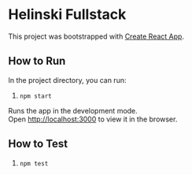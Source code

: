 # Helinski Fullstack

This project was bootstrapped with [Create React App](https://github.com/facebook/create-react-app).

## How to Run
In the project directory, you can run:
1. `npm start`

Runs the app in the development mode.\
Open [http://localhost:3000](http://localhost:3000) to view it in the browser.

## How to Test
1. `npm test`
